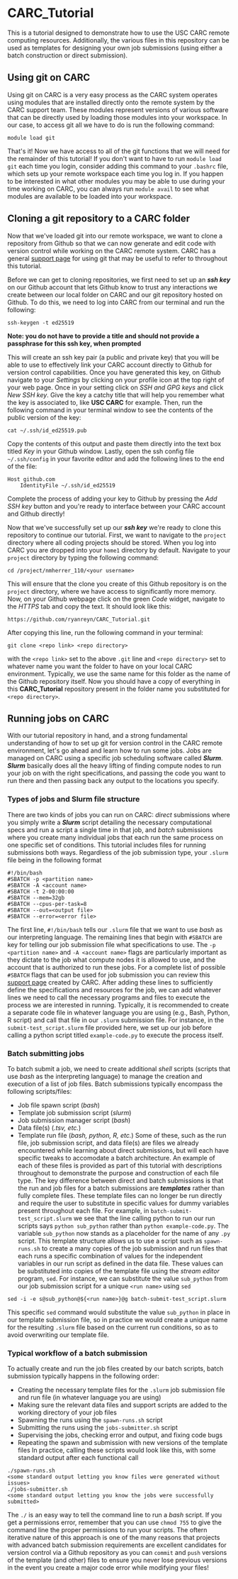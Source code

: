 # CARC_Tutorial
This is a tutorial designed to demonstrate how to use the USC CARC remote computing resources. Additionally, the various files in this repository can be used as templates for designing your own job submissions (using either a batch construction or direct submission).

## Using git on CARC
Using git on CARC is a very easy process as the CARC system operates using modules that are installed directly onto the remote system by the CARC support team. These modules represent versions of various software that can be directly used by loading those modules into your workspace. In our case, to access git all we have to do is run the following command:
```
module load git
```
That's it! Now we have access to all of the git functions that we will need for the remainder of this tutorial! If you don't want to have to run `module load git` each time you login, consider adding this command to your `.bashrc` file, which sets up your remote workspace each time you log in. If you happen to be interested in what other modules you may be able to use during your time working on CARC, you can always run `module avail` to see what modules are available to be loaded into your workspace.

## Cloning a git repository to a CARC folder
Now that we've loaded git into our remote workspace, we want to clone a repository from Github so that we can now generate and edit code with version control while working on the CARC remote system. CARC has a general [support page](https://www.carc.usc.edu/user-guides/hpc-systems/software/git) for using git that may be useful to refer to throughout this tutorial. 

Before we can get to cloning repositories, we first need to set up an ***ssh key*** on our Github account that lets Github know to trust any interactions we create between our local folder on CARC and our git repository hosted on Github. To do this, we need to log into CARC from our terminal and run the following:
```
ssh-keygen -t ed25519
```
**Note: you do not have to provide a title and should not provide a passphrase for this ssh key, when prompted**

This will create an ssh key pair (a public and private key) that you will be able to use to effectively link your CARC account directly to Github for version control capabilities. Once you have generated this key, on Github navigate to your *Settings* by clicking on your profile icon at the top right of your web page. Once in your setting click on *SSH and GPG keys* and click *New SSH key*. Give the key a catchy title that will help you remember what the key is associated to, like **USC CARC** for example. Then, run the following command in your terminal window to see the contents of the public version of the key:
```
cat ~/.ssh/id_ed25519.pub
```
Copy the contents of this output and paste them directly into the text box titled *Key* in your Github window. Lastly, open the ssh config file `~/.ssh/config` in your favorite editor and add the following lines to the end of the file:
```
Host github.com
    IdentityFile ~/.ssh/id_ed25519
```
Complete the process of adding your key to Github by pressing the *Add SSH key* button and you're ready to interface between your CARC account and Github directly!

Now that we've successfully set up our ***ssh key*** we're ready to clone this repository to continue our tutorial. First, we want to navigate to the `project` directory where all coding projects should be stored. When you log into CARC you are dropped into your `home1` directory by default. Navigate to your `project` directory by typing the following command:
```
cd /project/nmherrer_110/<your username>
```
This will ensure that the clone you create of this Github repository is on the `project` directory, where we have access to significantly more memory. Now, on your Github webpage click on the green *Code* widget, navigate to the *HTTPS* tab and copy the text. It should look like this:
```
https://github.com/ryanreyn/CARC_Tutorial.git
```
After copying this line, run the following command in your terminal:
```
git clone <repo link> <repo directory>
```
with the `<repo link>` set to the above `.git` line and `<repo directory>` set to whatever name you want the folder to have on your local CARC environment. Typically, we use the same name for this folder as the name of the Github repository itself. Now you should have a copy of everything in this **CARC_Tutorial** repository present in the folder name you substituted for `<repo directory>`.

## Running jobs on CARC
With our tutorial repository in hand, and a strong fundamental understanding of how to set up git for version control in the CARC remote environment, let's go ahead and learn how to run some jobs. Jobs are managed on CARC using a specific job scheduling software called ***Slurm***. ***Slurm*** basically does all the heavy lifting of finding compute nodes to run your job on with the right specifications, and passing the code you want to run there and then passing back any output to the locations you specify.

### Types of jobs and Slurm file structure
There are two kinds of jobs you can run on CARC: *direct* submissions where you simply write a ***Slurm*** script detailing the necessary computational specs and run a script a single time in that job, and *batch* submissions where you create many individual jobs that each run the same process on one specific set of conditions. This tutorial includes files for running submissions both ways. Regardless of the job submission type, your `.slurm` file being in the following format
```
#!/bin/bash
#SBATCH -p <partition name>
#SBATCH -A <account name>
#SBATCH -t 2-00:00:00
#SBATCH --mem=32gb
#SBATCH --cpus-per-task=8
#SBATCH --out=<output file>
#SBATCH --error=<error file>
```
The first line, `#!/bin/bash` tells our `.slurm` file that we want to use *bash* as our interpreting language. The remaining lines that begin with `#SBATCH` are key for telling our job submission file what specifications to use. The `-p <partition name>` and `-A <account name>` flags are particularly important as they dictate to the job what compute nodes it is allowed to use, and the account that is authorized to run these jobs. For a complete list of possible `#SBATCH` flags that can be used for job submission you can review this [support page](https://www.carc.usc.edu/user-guides/hpc-systems/using-our-hpc-systems/slurm-cheatsheet) created by CARC. After adding these lines to sufficiently define the specifications and resources for the job, we can add whatever lines we need to call the necessary programs and files to execute the process we are interested in running. Typically, it is recommended to create a separate code file in whatever language you are using (e.g., Bash, Python, R script) and call that file in our `.slurm` submission file. For instance, in the `submit-test_script.slurm` file provided here, we set up our job before calling a python script titled `example-code.py` to execute the process itself.

### Batch submitting jobs
To batch submit a job, we need to create additional *shell* scripts (scripts that use *bash* as the interpreting language) to manage the creation and execution of a list of job files. Batch submissions typically encompass the following scripts/files:
- Job file spawn script (*bash*)
- Template job submission script (*slurm*)
- Job submission manager script (*bash*)
- Data file(s) (*.tsv, etc.*)
- Template run file (*bash, python, R, etc.*)
Some of these, such as the run file, job submission script, and data file(s) are files we already encountered while learning about direct submissions, but will each have specific tweaks to accomodate a batch architecture. An example of each of these files is provided as part of this tutorial with descriptions throughout to demonstrate the purpose and construction of each file type. The key difference between direct and batch submissions is that the run and job files for a batch submissions are ***templates*** rather than fully complete files. These template files can no longer be run directly and require the user to substitute in specific values for dummy variables present throughout each file. For example, in `batch-submit-test_script.slurm` we see that the line calling python to run our run scripts says `python sub_python` rather than `python example-code.py`. The variable `sub_python` now stands as a placeholder for the name of any `.py` script. This template structure allows us to use a script such as `spawn-runs.sh` to create a many copies of the job submission and run files that each runs a specific combination of values for the independent variables in our run script as defined in the data file. These values can be substituted into copies of the template file using the *stream editor* program, `sed`. For instance, we can substitute the value `sub_python` from our job submission script for a unique `<run name>` using `sed`
```
sed -i -e s@sub_python@${<run name>}@g batch-submit-test_script.slurm
```
This specific `sed` command would substitute the value `sub_python` in place in our template submission file, so in practice we would create a unique name for the resulting `.slurm` file based on the current run conditions, so as to avoid overwriting our template file.

### Typical workflow of a batch submission
To actually create and run the job files created by our batch scripts, batch submission typically happens in the following order:
- Creating the necessary template files for the `.slurm` job submission file and run file (in whatever language you are using)
- Making sure the relevant data files and support scripts are added to the working directory of your job files
- Spawning the runs using the `spawn-runs.sh` script
- Submitting the runs using the `jobs-submitter.sh` script
- Supervising the jobs, checking error and output, and fixing code bugs
- Repeating the spawn and submission with new versions of the template files
In practice, calling these scripts would look like this, with some standard output after each functional call
```
./spawn-runs.sh
<some standard output letting you know files were generated without issues>
./jobs-submitter.sh
<some standard output letting you know the jobs were successfully submitted>
```
The `./` is an easy way to tell the command line to run a *bash* script. If you get a permissions error, remember that you can use `chmod 755` to give the command line the proper permissions to run your scripts. The oftern iterative nature of this approach is one of the many reasons that projects with advanced batch submission requirements are excellent candidates for version control via a Github repository as you can `commit` and `push` versions of the template (and other) files to ensure you never lose previous versions in the event you create a major code error while modifying your files!
